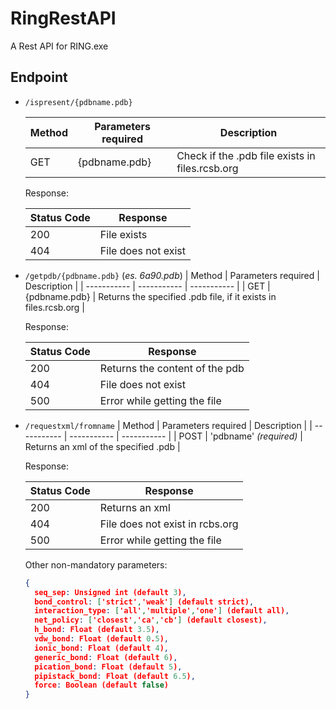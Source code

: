 # RingRestAPI

A Rest API for RING.exe

## Endpoint
- `/ispresent/{pdbname.pdb}`

  | Method     | Parameters required | Description | 
  | ----------- | ----------- | ----------- | 
  | GET | {pdbname.pdb} | Check if the .pdb file exists in files.rcsb.org |

  Response:

  | Status Code | Response |
  | ----------- |----------- |
  | 200 | File exists |
  | 404 | File does not exist |

- `/getpdb/{pdbname.pdb}` (*es. 6a90.pdb*)
  | Method     | Parameters required | Description | 
  | ----------- | ----------- | ----------- | 
  | GET | {pdbname.pdb} | Returns the specified .pdb file, if it exists in files.rcsb.org |

  Response:

  | Status Code | Response |
  | ----------- |----------- |
  | 200 | Returns the content of the pdb |
  | 404 | File does not exist |
  | 500 | Error while getting the file |

- `/requestxml/fromname`
  | Method     | Parameters required | Description | 
  | ----------- | ----------- | ----------- | 
  | POST | 'pdbname' *(required)* | Returns an xml of the specified .pdb |

  Response:

  | Status Code | Response |
  | ----------- |----------- |
  | 200 | Returns an xml |
  | 404 | File does not exist in rcbs.org |
  | 500 | Error while getting the file |

  Other non-mandatory parameters:
  ```json
  {
    seq_sep: Unsigned int (default 3),
    bond_control: ['strict','weak'] (default strict),
    interaction_type: ['all','multiple','one'] (default all),
    net_policy: ['closest','ca','cb'] (default closest),
    h_bond: Float (default 3.5),
    vdw_bond: Float (default 0.5),
    ionic_bond: Float (default 4),
    generic_bond: Float (default 6),
    pication_bond: Float (default 5),
    pipistack_bond: Float (default 6.5),
    force: Boolean (default false)
  }
  ```
